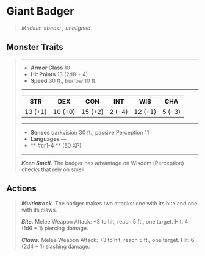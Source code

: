 # Giant Badger
>*Medium #beast , unaligned*
## Monster Traits
>___
>- **Armor Class** 10
>- **Hit Points** 13 (2d8 + 4)
>- **Speed** 30 ft., burrow 10 ft.
>___
>|STR|DEX|CON|INT|WIS|CHA|
>|:---:|:---:|:---:|:---:|:---:|:---:|
>|13 (+1)|10 (+0)|15 (+2)|2 (-4)|12 (+1)|5 (-3)|
>___
>- **Senses** darkvision 30 ft., passive Perception 11
>- **Languages** —
>- ** #cr1-4 ** (50 XP)
>___
>***Keen Smell.*** The badger has advantage on Wisdom (Perception) checks that rely on smell.  
>
## Actions
>***Multiattack.*** The badger makes two attacks: one with its bite and one with its claws.  
>
>***Bite.*** Melee Weapon Attack: +3 to hit, reach 5 ft., one target. Hit: 4 (1d6 + 1) piercing damage.  
>
>***Claws.*** Melee Weapon Attack: +3 to hit, reach 5 ft., one target. Hit: 6 (2d4 + 1) slashing damage.